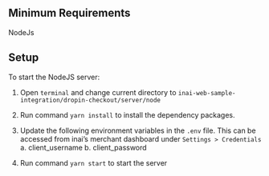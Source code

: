 ## Minimum Requirements
NodeJs

## Setup

To start the NodeJS server:
1. Open `terminal` and change current directory to `inai-web-sample-integration/dropin-checkout/server/node`
2. Run command `yarn install` to install the dependency packages.
3. Update the following environment variables in the `.env` file. This can be accessed from inai’s merchant dashboard under `Settings > Credentials`
    a. client_username
    b. client_password

4. Run command `yarn start` to start the server